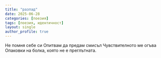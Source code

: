 ```yaml
---
title: "разпад"
date: 2025-06-28
categories: [поезия]
tags: [поезия, идентичност]
layout: single
author_profile: true
---
```


<div class="poem">

Не помня себе си
Опитвам да предам смисъл
Чувствителното ме огъва
Опаковки на болка, която не е преглътната.

</div>

